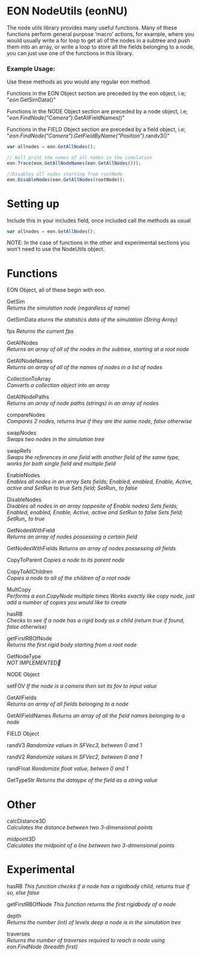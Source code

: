 # EON NodeUtils (eonNU)

The node utils library provides many useful functions. Many of these functions  perform general purpose ‘macro’ actions, for example, where you would usually write a for loop to get all of the nodes in a subtree and push them into an array, or write a loop to store all the fields belonging to a node, you can just use one of the functions in this library.

### Example Usage:
Use these methods as you would any regular eon method. 

Functions in the EON Object section are preceded by the eon object, i.e; "<i>eon.</i>GetSimData()"

Functions in the NODE Object section are preceded by a node object, i.e; "<i>eon.FindNode("Camera").</i>GetAllFieldNames()"

Functions in the FIELD Object section are preceded by a field object, i.e; "<i>eon.FindNode("Camera").GetFieldByName("Position").</i>randv3()"
```javascript
var allnodes = eon.GetAllNodes();

// Will print the names of all nodes in the simulation
eon.Trace(eon.GetAllNodeNames(eon.GetAllNodes()));

//Disables all nodes starting from rootNode
eon.DisableNodes(eon.GetAllNodes(rootNode));
```
# Setting up

Include this in your includes field, once included call the methods as usual
```javascript
var allnodes = eon.GetAllNodes();
```
NOTE: In the case of functions in the other and experimental sections you won’t need to use the NodeUtils object.

# Functions

EON Object, all of these begin with eon.

GetSim  
<i>Returns the simulation node (regardless of name)</i>

GetSimData
<i>eturns the statistics data of the simulation (String Array)</i> 

fps
<i>Returns the current fps</i>

GetAllNodes  
<i>Returns an array of all of the nodes in the subtree, starting at a root node</i>

GetAllNodeNames  
<i>Returns an array of all of the names of nodes in a list of nodes</i>

CollectionToArray  
<i>Converts a collection object into an array</i>

GetAllNodePaths  
<i>Returns an array of node paths (strings) in an array of nodes</i>

compareNodes  
<i>Compares 2 nodes, returns true if they are the same node, false otherwise</i>

swapNodes  
<i>Swaps two nodes in the simulation tree</i>

swapRefs  
<i>Swaps the references in one field with another field of the same type, works for both single field and multiple field</i>

EnableNodes  
<i>Enables all nodes in an array  </i>
<i>Sets fields; Enabled, enabled, Enable, Active, active and SetRun to true  </i>
<i>Sets field; SetRun_ to false </i> 

DisableNodes  
<i>Disables all nodes in an array (opposite of Enable nodes)  </i>
<i>Sets fields; Enabled, enabled, Enable, Active, active and SetRun to false  </i>
<i>Sets field; SetRun_ to true  </i>

GetNodesWithField  
<i>Returns an array of nodes possessing a certain field</i>

GetNodesWithFields 
<i>Returns an array of nodes possessing all fields </i>

CopyToParent 
<i>Copies a node to its parent node</i>

CopyToAllChildren  
<i>Copies a node to all of the children of a root node</i>

MultCopy  
<i>Performs a eon.CopyNode multiple times</i>
<i>Works exactly like copy node, just add a number of copies you would like to create</i>

hasRB  
<i>Checks to see if a node has a rigid body as a child (return true if found, false otherwise)</i>

getFirstRBOfNode  
<i>Returns the first rigid body starting from a root node</i>

GetNodeType  
<i>NOT IMPLEMENTED</i>

NODE Object

setFOV
<i>If the node is a camera then set its fov to input value</i>

GetAllFields  
<i>Returns an array of all fields belonging to a node</i>

GetAllFieldNames
<i>Returns an array of all the field names belonging to a node</i>

FIELD Object

randV3
<i>Randomize values in SFVec3, between 0 and 1</i>

randV2
<i>Randomize values in SFVec2, between 0 and 1</i>

randFloat
<i>Randomize float value, betwen 0 and 1</i>

GetTypeStr
<i>Returns the dataype of the field as a string value</i>

# Other

calcDistance3D  
<i>Calculates the distance between two 3-dimensional points</i>

midpoint3D  
<i>Calculates the midpoint of a line between two 3-dimensional points</i>


# Experimental

hasRB
<i>This function checks if a node has a rigidbody child, returns true if so, else false</i>

getFirstRBOfNode
<i>This function returns the first rigidbody of a node</i>

depth  
<i>Returns the number (int) of levels deep a node is in the simulation tree</i>

traverses  
<i>Returns the number of traverses required to reach a node using eon.FindNode (breadth first)</i>
